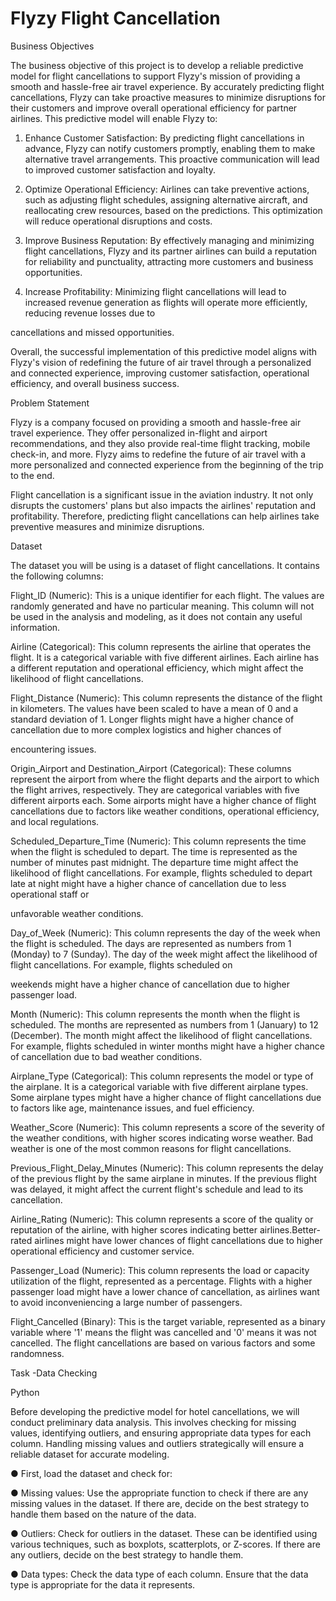 # Flyzy Flight Cancellation

Business Objectives

The business objective of this project is to develop a reliable predictive model for flight cancellations to support Flyzy's mission of providing a smooth and hassle-free air travel experience. By accurately predicting flight cancellations, Flyzy can take proactive measures to minimize disruptions for their customers and improve overall operational efficiency for partner airlines. This predictive model will enable Flyzy to:

1. Enhance Customer Satisfaction: By predicting flight cancellations in advance, Flyzy can notify customers promptly, enabling them to make alternative travel arrangements. This proactive communication will lead to improved customer satisfaction and loyalty.

2. Optimize Operational Efficiency: Airlines can take preventive actions, such as adjusting flight schedules, assigning alternative aircraft, and reallocating crew resources, based on the predictions. This optimization will reduce operational disruptions and costs.

3. Improve Business Reputation: By effectively managing and minimizing flight cancellations, Flyzy and its partner airlines can build a reputation for reliability and punctuality, attracting more customers and business opportunities.

4. Increase Profitability: Minimizing flight cancellations will lead to increased revenue generation as flights will operate more efficiently, reducing revenue losses due to

cancellations and missed opportunities.

Overall, the successful implementation of this predictive model aligns with Flyzy's vision of redefining the future of air travel through a personalized and connected experience, improving customer satisfaction, operational efficiency, and overall business success.

Problem Statement

Flyzy is a company focused on providing a smooth and hassle-free air travel experience. They offer personalized in-flight and airport recommendations, and they also provide real-time flight tracking, mobile check-in, and more. Flyzy aims to redefine the future of air travel with a more personalized and connected experience from the beginning of the trip to the end.

Flight cancellation is a significant issue in the aviation industry. It not only disrupts the customers' plans but also impacts the airlines' reputation and profitability. Therefore, predicting flight cancellations can help airlines take preventive measures and minimize disruptions.

Dataset

The dataset you will be using is a dataset of flight cancellations. It contains the following columns:



Flight_ID (Numeric): This is a unique identifier for each flight. The values are randomly generated and have no particular meaning. This column will not be used in the analysis and modeling, as it does not contain any useful information.



Airline (Categorical): This column represents the airline that operates the flight. It is a categorical variable with five different airlines. Each airline has a different reputation and operational efficiency, which might affect the likelihood of flight cancellations.



Flight_Distance (Numeric): This column represents the distance of the flight in kilometers. The values have been scaled to have a mean of 0 and a standard deviation of 1. Longer flights might have a higher chance of cancellation due to more complex logistics and higher chances of

encountering issues.



Origin_Airport and Destination_Airport (Categorical): These columns represent the airport from where the flight departs and the airport to which the flight arrives, respectively. They are categorical variables with five different airports each. Some airports might have a higher chance of flight cancellations due to factors like weather conditions, operational efficiency, and local regulations.



Scheduled_Departure_Time (Numeric): This column represents the time when the flight is scheduled to depart. The time is represented as the number of minutes past midnight. The departure time might affect the likelihood of flight cancellations. For example, flights scheduled to depart late at night might have a higher chance of cancellation due to less operational staff or

unfavorable weather conditions.



Day_of_Week (Numeric): This column represents the day of the week when the flight is scheduled. The days are represented as numbers from 1 (Monday) to 7 (Sunday). The day of the week might affect the likelihood of flight cancellations. For example, flights scheduled on

weekends might have a higher chance of cancellation due to higher passenger load.



Month (Numeric): This column represents the month when the flight is scheduled. The months are represented as numbers from 1 (January) to 12 (December). The month might affect the likelihood of flight cancellations. For example, flights scheduled in winter months might have a higher chance of cancellation due to bad weather conditions.



Airplane_Type (Categorical): This column represents the model or type of the airplane. It is a categorical variable with five different airplane types. Some airplane types might have a higher chance of flight cancellations due to factors like age, maintenance issues, and fuel efficiency.



Weather_Score (Numeric): This column represents a score of the severity of the weather conditions, with higher scores indicating worse weather. Bad weather is one of the most common reasons for flight cancellations.



Previous_Flight_Delay_Minutes (Numeric): This column represents the delay of the previous flight by the same airplane in minutes. If the previous flight was delayed, it might affect the current flight's schedule and lead to its cancellation.



Airline_Rating (Numeric): This column represents a score of the quality or reputation of the airline, with higher scores indicating better airlines.Better-rated airlines might have lower chances of flight cancellations due to higher operational efficiency and customer service.



Passenger_Load (Numeric): This column represents the load or capacity utilization of the flight, represented as a percentage. Flights with a higher passenger load might have a lower chance of cancellation, as airlines want to avoid inconveniencing a large number of passengers.



Flight_Cancelled (Binary): This is the target variable, represented as a binary variable where '1' means the flight was cancelled and '0' means it was not cancelled. The flight cancellations are based on various factors and some randomness.

Task -Data Checking

Python

Before developing the predictive model for hotel cancellations, we will conduct preliminary data analysis. This involves checking for missing values, identifying outliers, and ensuring appropriate data types for each column. Handling missing values and outliers strategically will ensure a reliable dataset for accurate modeling.

● First, load the dataset and check for:

● Missing values: Use the appropriate function to check if there are any missing values in the dataset. If there are, decide on the best strategy to handle them based on the nature of the data.

● Outliers: Check for outliers in the dataset. These can be identified using various techniques, such as boxplots, scatterplots, or Z-scores. If there are any outliers, decide on the best strategy to handle them.

● Data types: Check the data type of each column. Ensure that the data type is appropriate for the data it represents.


